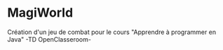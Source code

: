 # MagiWorld

Création d'un jeu de combat pour le cours "Apprendre à programmer en Java"  -TD OpenClasseroom-
